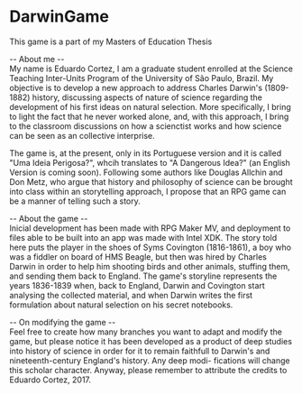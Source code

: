 # DarwinGame
This game is a part of my Masters of Education Thesis

-- About me --   
My name is Eduardo Cortez, I am a graduate student enrolled at the Science Teaching Inter-Units Program of the University of São Paulo,
Brazil. My objective is to develop a new approach to address Charles Darwin's (1809-1882) history, discussing aspects of nature of science
regarding the development of his first ideas on natural selection. More specifically, I bring to light the fact that he never worked alone,
and, with this approach, I bring to the classroom discussions on how a scienctist works and how science can be seen as an collective
interprise.

The game is, at the present, only in its Portuguese version and it is called "Uma Ideia Perigosa?", whcih translates to "A Dangerous Idea?"
(an English Version is coming soon). Following some authors like Douglas Allchin and Don Metz, who argue that history and philosophy of 
science can be brought into class within an storytelling approach, I propose that an RPG game can be a manner of telling such a story.

-- About the game --   
Inicial development has been made with RPG Maker MV, and deployment to files able to be built into an app was made with Intel XDK.
The story told here puts the player in the shoes of Syms Covington (1816-1861), a boy who was a fiddler on board of HMS Beagle, but then
was hired by Charles Darwin in order to help him shooting birds and other animals, stuffing them, and sending them back to England.
The game's storyline represents the years 1836-1839 when, back to England, Darwin and Covington start analysing the collected material, and
when Darwin writes the first formulation about natural selection on his secret notebooks.

-- On modifying the game --   
Feel free to create how many branches you want to adapt and modify the game, but please notice it has been developed as a product of deep
studies into history of science in order for it to remain faithfull to Darwin's and nineteenth-century England's history. Any deep modi-
fications will change this scholar character.
Anyway, please remember to attribute the credits to Eduardo Cortez, 2017.
